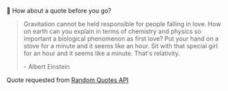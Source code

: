 📣 How about a quote before you go?

> Gravitation cannot be held responsible for people falling in love. How on earth can you explain in terms of chemistry and physics so important a biological phenomenon as first love? Put your hand on a stove for a minute and it seems like an hour. Sit with that special girl for an hour and it seems like a minute. That's relativity.
>
> <p>- Albert Einstein</p>

Quote requested from [Random Quotes API](https://github.com/lukePeavey/quotable)
